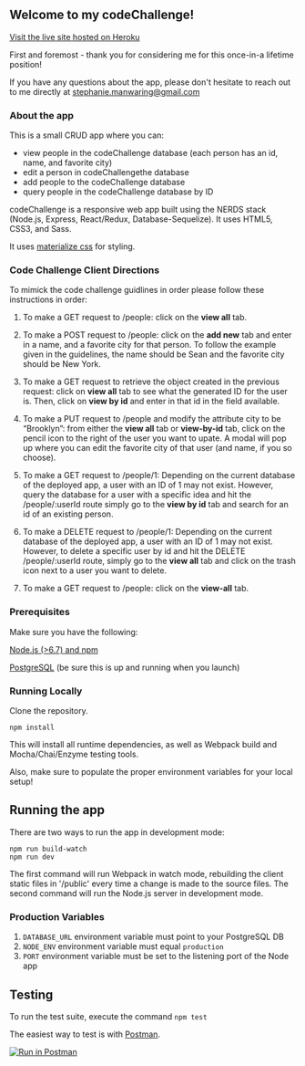 ## Welcome to my codeChallenge!

[Visit the live site hosted on Heroku](https://spotify-stephaniemanwaring.herokuapp.com/)

First and foremost - thank you for considering me for this once-in-a lifetime position!

If you have any questions about the app, please don't hesitate to reach out to me directly at stephanie.manwaring@gmail.com

### About the app

This is a small CRUD app where you can:
* view people in the codeChallenge database (each person has an id, name, and favorite city)
* edit a person in codeChallengethe database 
* add people to the codeChallenge database
* query people in the codeChallenge database by ID

codeChallenge is a responsive web app built using the NERDS stack (Node.js, Express, React/Redux, Database-Sequelize). It uses HTML5, CSS3, and Sass.

It uses [materialize css](http://materializecss.com/) for styling. 


### Code Challenge Client Directions 
To mimick the code challenge guidlines in order please follow these instructions in order: 

1. To make a GET request to /people: click on the __view all__ tab.

1. To make a POST request to /people: click on the __add new__ tab and enter in a name, and a favorite city for that person. To follow the example given in the guidelines, the name should be Sean and the favorite city should be New York.

1. To make a GET request to retrieve the object created in the previous request: click on __view all__ tab to see what the generated ID for the user is. Then, click on __view by id__ and enter in that id in the field available.

1. To make a PUT request to /people and modify the attribute city to be “Brooklyn”: from either the __view all__ tab or __view-by-id__ tab, click on the pencil icon to the right of the user you want to upate. A modal will pop up where you can edit the favorite city of that user (and name, if you so choose).

1. To make a GET request to /people/1: Depending on the current database of the deployed app, a user with an ID of 1 may not exist. However, query the database for a user with a specific idea and hit the /people/:userId route simply go to the __view by id__ tab and search for an id of an existing person.

1. To make a DELETE request to /people/1: Depending on the current database of the deployed app, a user with an ID of 1 may not exist. However, to delete a specific user by id and hit the DELETE /people/:userId route, simply go to the __view all__ tab and click on the trash icon next to a user you want to delete.

1. To make a GET request to /people: click on the __view-all__ tab.


### Prerequisites

Make sure you have the following:

[Node.js (>6.7) and npm](https://nodejs.org/en/)

[PostgreSQL](https://www.postgresql.org/) (be sure this is up and running when you launch)

### Running Locally

Clone the repository.

```
npm install

```
This will install all runtime dependencies, as well as Webpack build and Mocha/Chai/Enzyme testing tools.

Also, make sure to populate the proper environment variables for your local setup!


## Running the app

There are two ways to run the app in development mode:

```
npm run build-watch
npm run dev

```
The first command will run Webpack in watch mode, rebuilding the client static files in '/public' every time a change is made to the source files. The second command will run the Node.js server in development mode.

### Production Variables

1. `DATABASE_URL` environment variable must point to your PostgreSQL DB
1. `NODE_ENV` environment variable must equal `production`
1. `PORT` environment variable must be set to the listening port of the Node app


## Testing

To run the test suite, execute the command `npm test`

The easiest way to test is with [Postman](https://www.getpostman.com/).

[![Run in Postman](https://run.pstmn.io/button.svg)](https://app.getpostman.com/run-collection/b679dd0210a9500f7fef)










